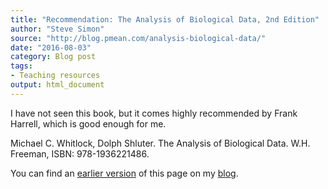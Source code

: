 ```yaml
---
title: "Recommendation: The Analysis of Biological Data, 2nd Edition"
author: "Steve Simon"
source: "http://blog.pmean.com/analysis-biological-data/"
date: "2016-08-03"
category: Blog post
tags:
- Teaching resources
output: html_document
---
```


I have not seen this book, but it comes highly recommended by Frank Harrell, which is good enough for me.

<!---More--->

Michael C. Whitlock, Dolph Shluter. The Analysis of Biological Data. W.H. Freeman, ISBN: 978-1936221486.

You can find an [earlier version][sim1] of this page on my [blog][sim2].

[sim1]: http://blog.pmean.com/analysis-biological-data/
[sim2]: http://blog.pmean.com

